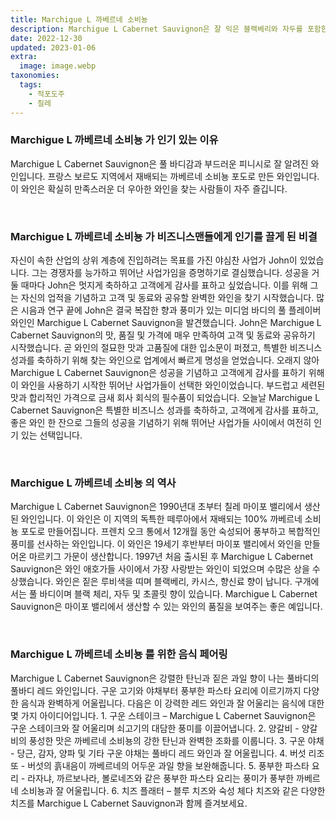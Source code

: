 ```yaml
---
title: Marchigue L 까베르네 소비뇽
description: Marchigue L Cabernet Sauvignon은 잘 익은 블랙베리와 자두를 포함한 대담한 향과 스모키한 담배와 오크의 힌트가 어우러진 강력한 조합을 보여줍니다.
date: 2022-12-30
updated: 2023-01-06
extra:
  image: image.webp
taxonomies:
  tags: 
    - 적포도주
    - 칠레
---
```



### Marchigue L 까베르네 소비뇽 가 인기 있는 이유

Marchigue L Cabernet Sauvignon은 풀 바디감과 부드러운 피니시로 잘 알려진 와인입니다. 프랑스 보르도 지역에서 재배되는 까베르네 소비뇽 포도로 만든 와인입니다. 이 와인은 확실히 만족스러운 더 우아한 와인을 찾는 사람들이 자주 즐깁니다.

&nbsp;  

### Marchigue L 까베르네 소비뇽 가 비즈니스맨들에게 인기를 끌게 된 비결

자신이 속한 산업의 상위 계층에 진입하려는 목표를 가진 야심찬 사업가 John이 있었습니다. 그는 경쟁자를 능가하고 뛰어난 사업가임을 증명하기로 결심했습니다. 성공을 거둘 때마다 John은 멋지게 축하하고 고객에게 감사를 표하고 싶었습니다. 이를 위해 그는 자신의 업적을 기념하고 고객 및 동료와 공유할 완벽한 와인을 찾기 시작했습니다. 많은 시음과 연구 끝에 John은 결국 복잡한 향과 풍미가 있는 미디엄 바디의 풀 플레이버 와인인 Marchigue L Cabernet Sauvignon을 발견했습니다. John은 Marchigue L Cabernet Sauvignon의 맛, 품질 및 가격에 매우 만족하여 고객 및 동료와 공유하기 시작했습니다. 곧 와인의 절묘한 맛과 고품질에 대한 입소문이 퍼졌고, 특별한 비즈니스 성과를 축하하기 위해 찾는 와인으로 업계에서 빠르게 명성을 얻었습니다. 오래지 않아 Marchigue L Cabernet Sauvignon은 성공을 기념하고 고객에게 감사를 표하기 위해 이 와인을 사용하기 시작한 뛰어난 사업가들이 선택한 와인이었습니다. 부드럽고 세련된 맛과 합리적인 가격으로 금새 회사 회식의 필수품이 되었습니다. 오늘날 Marchigue L Cabernet Sauvignon은 특별한 비즈니스 성과를 축하하고, 고객에게 감사를 표하고, 좋은 와인 한 잔으로 그들의 성공을 기념하기 위해 뛰어난 사업가들 사이에서 여전히 인기 있는 선택입니다.

&nbsp;  

### Marchigue L 까베르네 소비뇽 의 역사

Marchigue L Cabernet Sauvignon은 1990년대 초부터 칠레 마이포 밸리에서 생산된 와인입니다. 이 와인은 이 지역의 독특한 떼루아에서 재배되는 100% 까베르네 소비뇽 포도로 만들어집니다. 프렌치 오크 통에서 12개월 동안 숙성되어 풍부하고 복합적인 풍미를 선사하는 와인입니다. 이 와인은 19세기 후반부터 마이포 밸리에서 와인을 만들어온 마르키그 가문이 생산합니다. 1997년 처음 출시된 후 Marchigue L Cabernet Sauvignon은 와인 애호가들 사이에서 가장 사랑받는 와인이 되었으며 수많은 상을 수상했습니다. 와인은 짙은 루비색을 띠며 블랙베리, 카시스, 향신료 향이 납니다. 구개에서는 풀 바디이며 블랙 체리, 자두 및 초콜릿 향이 있습니다. Marchigue L Cabernet Sauvignon은 마이포 밸리에서 생산할 수 있는 와인의 품질을 보여주는 좋은 예입니다.

&nbsp;  

### Marchigue L 까베르네 소비뇽 를 위한 음식 페어링

Marchigue L Cabernet Sauvignon은 강렬한 탄닌과 짙은 과일 향이 나는 풀바디의 풀바디 레드 와인입니다. 구운 고기와 야채부터 풍부한 파스타 요리에 이르기까지 다양한 음식과 완벽하게 어울립니다. 다음은 이 강력한 레드 와인과 잘 어울리는 음식에 대한 몇 가지 아이디어입니다. 1. 구운 스테이크 – Marchigue L Cabernet Sauvignon은 구운 스테이크와 잘 어울리며 쇠고기의 대담한 풍미를 이끌어냅니다. 2. 양갈비 - 양갈비의 풍성한 맛은 까베르네 소비뇽의 강한 탄닌과 완벽한 조화를 이룹니다. 3. 구운 야채 - 당근, 감자, 양파 및 기타 구운 야채는 풀바디 레드 와인과 잘 어울립니다. 4. 버섯 리조또 - 버섯의 흙내음이 까베르네의 어두운 과일 향을 보완해줍니다. 5. 풍부한 파스타 요리 - 라자냐, 까르보나라, 볼로네즈와 같은 풍부한 파스타 요리는 풍미가 풍부한 까베르네 소비뇽과 잘 어울립니다. 6. 치즈 플래터 – 블루 치즈와 숙성 체다 치즈와 같은 다양한 치즈를 Marchigue L Cabernet Sauvignon과 함께 즐겨보세요.

&nbsp;  
